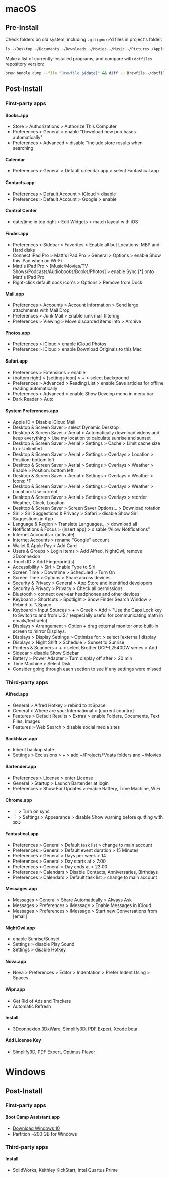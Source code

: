 # macOS
## Pre-Install
Check folders on old system, including `.gitignore`'d files in project's folder:
```bash
ls ~/Desktop ~/Documents ~/Downloads ~/Movies ~/Music ~/Pictures /Applications ~/ && find ~/Projects -name '*.gitignore' -exec ls {} \; -exec cat {} \;
```

Make a list of currently-installed programs, and compare with `dotfiles` repository version:
```bash
brew bundle dump --file "Brewfile $(date)" && diff -u Brewfile ~/dotfiles/Brewfile 
```

## Post-Install
### First-party apps
#### Books.app
- Store > Authorizations > Authorize This Computer
- Preferences > General > enable "Download new purchases automatically"
- Preferences > Advanced > disable "Include store results when searching

#### Calendar
- Preferences > General > Default calendar app > select Fantastical.app

#### Contacts.app
- Preferences > Default Account > iCloud > disable
- Preferences > Default Account > Google > enable

#### Control Center
- date/time in top right > Edit Widgets > match layout with iOS

#### Finder.app
- Preferences > Sidebar > Favorites > Enable all but Locations:  MBP and Hard disks
- Connect iPad Pro > Matt's iPad Pro > General > Options > enable Show this iPad when on Wi-Fi
- Matt's iPad Pro > [Music/Movies/TV Shows/Podcasts/Audiobooks/Books/Photos] > enable Sync [*] onto Matt's iPad Pro
- Right-click default dock icon's > Options > Remove from Dock

#### Mail.app
- Preferences > Accounts > Account Information > Send large attachments with Mail Drop
- Preferences > Junk Mail > Enable junk mail filtering
- Preferences > Viewing > Move discarded items into > Archive

#### Photos.app
- Preferences > iCloud > enable iCloud Photos
- Preferences > iCloud > enable Download Originals to this Mac

#### Safari.app
- Preferences > Extensions > enable
- (bottom right) > [settings icon] > + > select background
- Preferences > Advanced > Reading List > enable Save articles for offline reading automatically
- Preferences > Advanced > enable Show Develop menu in menu bar
- Dark Reader > Auto

#### System Preferences.app
- Apple ID > Disable iCloud Mail
- Desktop & Screen Saver > select Dynamic Desktop
- Desktop & Screen Saver > Aerial > Automatically download videos and keep everything > Use my location to calculate sunrise and sunset
- Desktop & Screen Saver > Aerial > Settings > Cache > Limit cache size to > Unlimited
- Desktop & Screen Saver > Aerial > Settings > Overlays > Location > Position: bottom left
- Desktop & Screen Saver > Aerial > Settings > Overlays > Weather > Enable > Position: bottom left
- Desktop & Screen Saver > Aerial > Settings > Overlays > Weather > Icons: °F
- Desktop & Screen Saver > Aerial > Settings > Overlays > Weather > Location: Use current
- Desktop & Screen Saver > Aerial > Settings > Overlays > reorder Weather, Clock, Location
- Desktop & Screen Saver > Screen Saver Options... > Download rotation
- Siri > Siri Suggestions & Privacy > Safari > disable Show Siri Suggestions in App
- Language & Region > Translate Languages... > download all 
- Notifications & Focus > (insert app) > disable “Allow Notifications”
- Internet Accounts > (activate)
- Internet Accounts > rename "Google" account
- Wallet & Apple Pay > Add Card
- Users & Groups > Login Items > Add Alfred, NightOwl; remove 3Dconnexion
- Touch ID > Add Fingerprint(s)
- Accessibility > Siri > Enable Type to Siri
- Screen Time > Downtime > Scheduled > Turn On
- Screen Time > Options > Share across devices
- Security & Privacy > General > App Store and identified developers
- Security & Privacy > Privacy > Check all permissions 
- Bluetooth > connect over-ear headphones and other devices
- Keyboard > Shortcuts > Spotlight > Show Finder Search Window > Rebind to ⌥Space
- Keyboard > Input Sources > + > Greek > Add > "Use the Caps Lock key to Switch to and from U.S." (especially useful for communicating math in emails/texts/etc)
- Displays > Arrangement > Option + drag external monitor onto built-in screen to mirror Displays.
- Displays > Display Settings > Optimize for: > select [external] display
- Displays > Night Shift > Schedule > Sunset to Sunrise
- Printers & Scanners > + > select Brother DCP-L2540DW series > Add
- Sidecar > disable Show Sidebar
- Battery > Power Adapter > Turn display off after > 20 min
- Time Machine > Select Disk
- Consider going through each section to see if any settings were missed

### Third-party apps
#### Alfred.app
- General > Alfred Hotkey > rebind to ⌘Space
- General > Where are you: International > [current country]
- Features > Default Results > Extras > enable Folders, Documents, Text Files, Images
- Features > Web Search > disable social media sites

#### Backblaze.app
- Inherit backup state
- Settings > Exclusions > + > add ~/Projects/*/data folders and ~/Movies

#### Bartender.app
- Preferences > License > enter License
- General > Startup > Launch Bartender at login
- Preferences > Show For Updates > enable Battery, Time Machine, WiFi

#### Chrome.app
- ⋮ > Turn on sync
- ⋮ > Settings > Appearance > disable Show warning before quitting with ⌘Q

#### Fantastical.app
- Preferences > General > Default task list > change to main account
- Preferences > General > Default event duration > 15 Minutes
- Preferences > General > Days per week > 14
- Preferences > General > Day starts at > 7:00
- Preferences > General > Day ends at > 23:00
- Preferences > Calendars > Disable Contacts, Anniversaries, Birthdays
- Preferences > Calendars > Default task list > change to main account

#### Messages.app
- Messages > General > Share Automatically > Always Ask
- Messages > Preferences > iMessage > Enable Messages in iCloud
- Messages > Preferences > iMessage > Start new Conversations from [email]

#### NightOwl.app
- enable Sunrise/Sunset
- Settings > disable Play Sound
- Settings > disable Hotkey

#### Nova.app
- Nova > Preferences > Editor > Indentation > Prefer Indent Using > Spaces

#### Wipr.app
- Get Rid of Ads and Trackers
- Automatic Refresh

#### Install
- [3Dconnexion 3DxWare](https://3dconnexion.com/us/drivers/), [Simplify3D](https://cloud.simplify3d.com/account/login), [PDF Expert](https://pdfexpert.com/downloads), [Xcode beta](https://developer.apple.com/download/)

#### Add License Key
- Simplify3D, PDF Expert, Optimus Player

# Windows
## Post-Install
### First-party apps
#### Boot Camp Assistant.app
- [Download Windows 10](https://www.microsoft.com/en-us/software-download/windows10)
- Partition ~200 GB for Windows

### Third-party apps
#### Install
- SolidWorks, Keithley KickStart, Intel Quartus Prime
